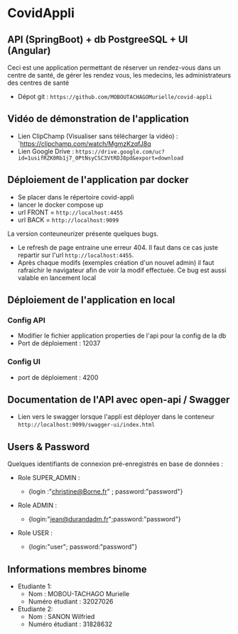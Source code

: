 # CovidAppli

## API (SpringBoot) + db PostgreeSQL + UI (Angular) 

Ceci est une application permettant de réserver un rendez-vous dans un centre de santé,
de gérer les rendez vous, les medecins, les administrateurs des centres de santé

* Dépot git : `https://github.com/MOBOUTACHAGOMurielle/covid-appli`

## Vidéo de démonstration de l'application
* Lien ClipChamp (Visualiser sans télécharger la vidéo) : `https://clipchamp.com/watch/MgmzKzqfJ8q
* Lien Google Drive : `https://drive.google.com/uc?id=1usifRZK0Rb1j7_0PtNsyCSC3VtRDJ8pd&export=download`

## Déploiement de l'application par docker 

* Se placer dans le répertoire covid-appli 
* lancer le docker compose up 
* url FRONT = `http://localhost:4455`
* url BACK = `http://localhost:9099`

La version conteuneurizer présente quelques bugs.
* Le refresh de page entraine une erreur 404. Il faut dans ce cas juste repartir sur l'url `http://localhost:4455`.
* Après chaque modifs (exemples création d'un nouvel admin) il faut rafraichir le navigateur afin de voir la modif effectuée.
Ce bug est aussi valable en lancement local

## Déploiement de l'application en local

### Config API
* Modifier le fichier application properties de l'api pour la config de la db 
* Port de déploiement : 12037

### Config UI
* port de déploiement : 4200


## Documentation de l'API avec open-api / Swagger 
- Lien vers le swagger lorsque l'appli est déployer dans le conteneur 
`http://localhost:9099/swagger-ui/index.html`

## Users & Password
Quelques identifiants de connexion pré-enregistrés en base de données : 
- Role SUPER_ADMIN : 
  - {login :"christine@Borne.fr" ; password:"password"}
  
- Role ADMIN : 
  - {login:"jean@durandadm.fr";password:"password"}
  
- Role USER : 
  - {login:"user"; password:"password"}

## Informations membres binome 
* Etudiante 1:
  - Nom : MOBOU-TACHAGO Murielle
  - Numéro étudiant : 32027026
* Etudiante 2:
  - Nom : SANON Wilfried
  - Numéro étudiant : 31828632
